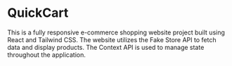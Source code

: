 # QuickCart
This is a fully responsive e-commerce shopping website project built using React and Tailwind CSS. The website utilizes the Fake Store API to fetch data and display products. The Context API is used to manage state throughout the application.

